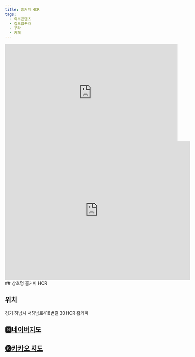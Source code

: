 ```yaml
---
title: 흠커피 HCR
tags:
  - 외부콘텐츠
  - 겁도없꾸라
  - 꾸라
  - 카페
---
```

<iframe width="560" height="315" src="https://www.youtube.com/embed/urAG-Ngdrug?si=wLqZfkITZuMYlSkD" title="YouTube video player" frameborder="0" allow="accelerometer; autoplay; clipboard-write; encrypted-media; gyroscope; picture-in-picture; web-share" referrerpolicy="strict-origin-when-cross-origin" allowfullscreen></iframe>

<iframe src="https://www.google.com/maps/embed?pb=!1m18!1m12!1m3!1d3164.4826974668513!2d127.18256681185406!3d37.520117271934126!2m3!1f0!2f0!3f0!3m2!1i1024!2i768!4f13.1!3m3!1m2!1s0x357cb1a658b9fd47%3A0x180da56d2956d48b!2sHCR!5e0!3m2!1sko!2skr!4v1741404778692!5m2!1sko!2skr" width="600" height="450" style="border:0;" allowfullscreen="" loading="lazy" referrerpolicy="no-referrer-when-downgrade"></iframe>
## 상호명
흠커피 HCR

## 위치
경기 하남시 서하남로418번길 30 HCR 흠커피


## [🅽네이버지도](https://naver.me/F9NjkaVS)

## [🅚카카오 지도](https://place.map.kakao.com/21544188)